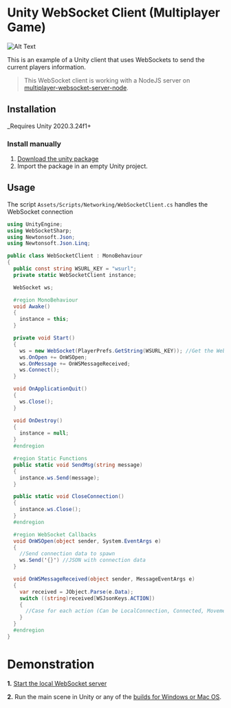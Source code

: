 # Unity WebSocket Client (Multiplayer Game)

![Alt Text](https://media.giphy.com/media/JscLp5gBH3IsKKIBou/giphy.gif)

This is an example of a Unity client that uses WebSockets to send the current players information.

> This WebSocket client is working with a NodeJS server on [multiplayer-websocket-server-node](https://github.com/krlosflip22/multiplayer-websocket-server-node). <br />

## Installation

\_Requires Unity 2020.3.24f1+

### Install manually

1. [Download the unity package](https://github.com/krlosflip22/multiplayer-websocket-client-unity/releases/download/1.0.0/websocket-client-unity.unitypackage)
2. Import the package in an empty Unity project.

## Usage

The script `Assets/Scripts/Networking/WebSocketClient.cs` handles the WebSocket connection

```csharp
using UnityEngine;
using WebSocketSharp;
using Newtonsoft.Json;
using Newtonsoft.Json.Linq;

public class WebSocketClient : MonoBehaviour
{
  public const string WSURL_KEY = "wsurl";
  private static WebSocketClient instance;

  WebSocket ws;

  #region MonoBehaviour
  void Awake()
  {
    instance = this;
  }

  private void Start()
  {
    ws = new WebSocket(PlayerPrefs.GetString(WSURL_KEY)); //Get the Websocket URL from player prefs
    ws.OnOpen += OnWSOpen;
    ws.OnMessage += OnWSMessageReceived;
    ws.Connect();
  }

  void OnApplicationQuit()
  {
    ws.Close();
  }

  void OnDestroy()
  {
    instance = null;
  }
  #endregion

  #region Static Functions
  public static void SendMsg(string message)
  {
    instance.ws.Send(message);
  }

  public static void CloseConnection()
  {
    instance.ws.Close();
  }
  #endregion

  #region WebSocket Callbacks
  void OnWSOpen(object sender, System.EventArgs e)
  {
    //Send connection data to spawn
    ws.Send('{}') //JSON with connection data
  }

  void OnWSMessageReceived(object sender, MessageEventArgs e)
  {
    var received = JObject.Parse(e.Data);
    switch ((string)received[WSJsonKeys.ACTION])
    {
      //Case for each action (Can be LocalConnection, Connected, Movement, UserLeave)
    }
  }
  #endregion
}
```

# Demonstration

**1.** [Start the local WebSocket server](https://github.com/krlosflip22/multiplayer-websocket-server-node)

**2.** Run the main scene in Unity or any of the [builds for Windows or Mac OS](https://github.com/krlosflip22/multiplayer-websocket-client-unity/releases/tag/1.0.0).
